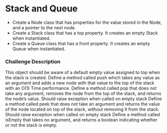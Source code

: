 # Stack and Queue
 - Create a Node class that has properties for the value stored in the Node, and a pointer to the next node.
 - Create a Stack class that has a top property. It creates an empty Stack when instantiated.
 - Create a Queue class that has a front property. It creates an empty Queue when instantiated.

### Challenge Description
This object should be aware of a default empty value assigned to top when the stack is created.
Define a method called push which takes any value as an argument and adds a new node with that value to the top of the stack with an O(1) Time performance.
Define a method called pop that does not take any argument, removes the node from the top of the stack, and returns the node’s value.
Should raise exception when called on empty stack
Define a method called peek that does not take an argument and returns the value of the node located on top of the stack, without removing it from the stack.
Should raise exception when called on empty stack
Define a method called isEmpty that takes no argument, and returns a boolean indicating whether or not the stack is empty.

<!-- ### Approach & Efficiency
My thought was to focus first on the length of the array given it could vary. Next was to take that length and divide in half to find the index to determine if the value was equal, less than or greater than the middle. Next would continue this logic redefining the lowest the upper integers, comparing to the middle integer.

### Solution
![](../../assets/array_binary.jpg) -->
